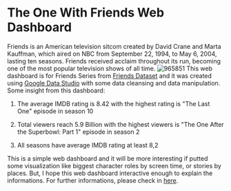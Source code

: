 # The One With Friends Web Dashboard

Friends is an American television sitcom created by David Crane and Marta Kauffman, which aired on NBC from September 22, 1994, to May 6, 2004, lasting ten seasons. Friends received acclaim throughout its run, becoming one of the most popular television shows of all time.
![965851](https://user-images.githubusercontent.com/102453318/171098380-082b0501-0587-48db-8ef3-866192ba7edb.jpg)
This web dashboard is for Friends Series from [Friends Dataset](https://www.kaggle.com/datasets/bcruise/friends-episode-data) and it was created using [Google Data Studio](https://datastudio.google.com/) with some data cleansing and data manipulation. Some insight from this dashboard:

1. The average IMDB rating is 8.42 with the highest rating is "The Last One" episode in season 10

2. Total viewers reach 5.9 Billion with the highest viewers is "The One After the Superbowl: Part 1" episode in season 2

3. All seasons have average IMDB rating at least 8,2

This is a simple web dashboard and it will be more interesting if putted some visualization like biggest character roles by screen time, or stories by places. But, I hope this web dashboard interactive enough to explain the informations. For further informations, please check in [here](https://datastudio.google.com/s/lIe10TW9CgI).

